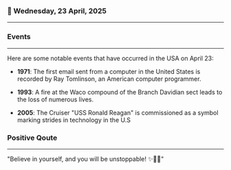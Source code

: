 ### 📅 Wednesday, 23 April, 2025
------
### Events
------
Here are some notable events that have occurred in the USA on April 23:

- **1971**: The first email sent from a computer in the United States is recorded by Ray Tomlinson, an American computer programmer.
  
- **1993**: A fire at the Waco compound of the Branch Davidian sect leads to the loss of numerous lives.

- **2005**: The Cruiser "USS Ronald Reagan" is commissioned as a symbol marking strides in technology in the U.S
### Positive Qoute
------
"Believe in yourself, and you will be unstoppable! ✨💪🚀"
